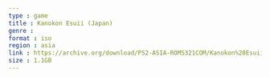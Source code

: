 ```yaml
---
type : game
title : Kanokon Esuii (Japan)
genre : 
format : iso
region : asia
link : https://archive.org/download/PS2-ASIA-ROMS321COM/Kanokon%20Esuii%20%28Japan%29.7z
size : 1.1GB
---
```

